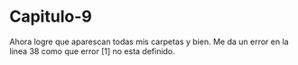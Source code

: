 # Capitulo-9
Ahora logre que aparescan todas mis carpetas y bien.
Me da un error en la linea 38 como que error [1] no esta definido.
